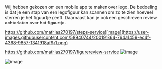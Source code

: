 Wij hebben gekozen om een mobile app te maken over lego. De bedoeling is dat je een stap van een legofiguur kan scannen om zo te zien hoeveel sterren je het figuurtje geeft. Daarnaast kan je ook een geschreven review achterlaten over het figuurtje.

https://github.com/mathias270197/steps-service![image](https://user-images.githubusercontent.com/58940744/200191364-764a1459-ec4f-4368-9857-1341918af9a1.png)

https://github.com/mathias270197/figurereview-service
![image](https://user-images.githubusercontent.com/58940744/200191368-e603246b-d9f4-4b1f-9bc2-f131f9a2a924.png)


![image](https://user-images.githubusercontent.com/58940744/200191287-2ef34358-0086-4185-a829-f5261dabc5b7.png)
